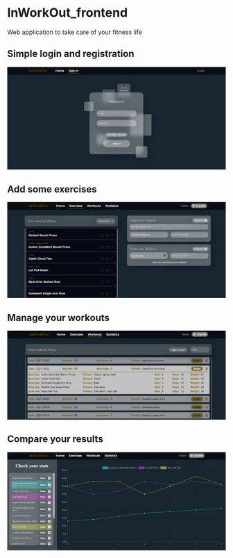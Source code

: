 # InWorkOut_frontend

Web application to take care of your fitness life

## Simple login and registration
![login image](src/images/git1.jpg)

## Add some exercises
![exercises image](src/images/git2.jpg)

## Manage your workouts
![workouts image](src/images/git3.jpg)

## Compare your results
![stats image](src/images/git4.jpg)
